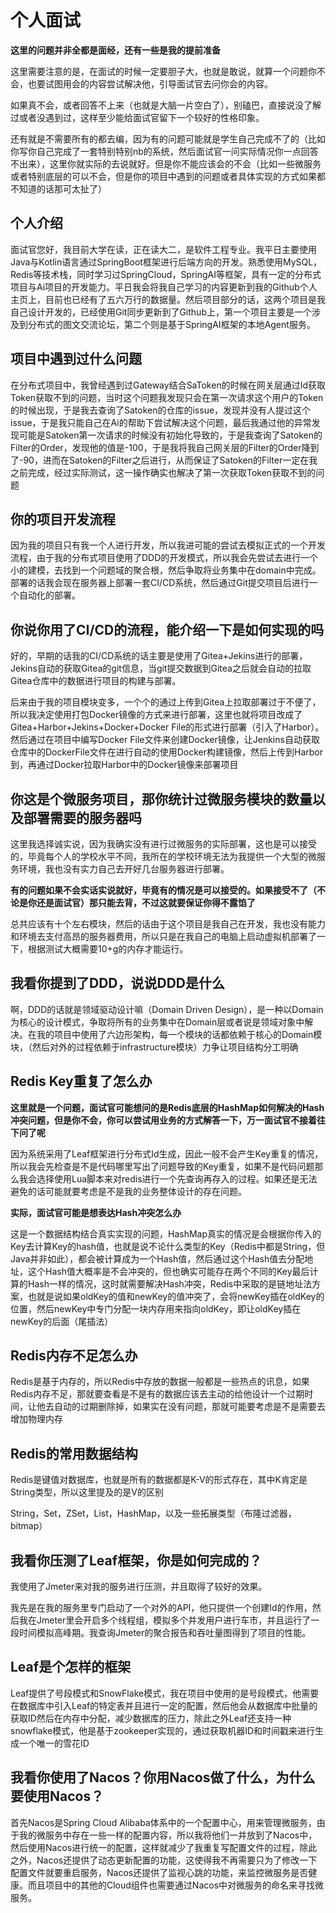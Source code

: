 # 个人面试

**这里的问题并非全都是面经，还有一些是我的提前准备**

这里需要注意的是，在面试的时候一定要胆子大，也就是敢说，就算一个问题你不会，也要试图用会的内容尝试解决他，引导面试官去问你会的内容。

如果真不会，或者回答不上来（也就是大脑一片空白了），别磕巴，直接说没了解过或者没遇到过，这样至少能给面试官留下一个较好的性格印象。

还有就是不需要所有的都去编，因为有的问题可能就是学生自己完成不了的（比如你写你自己完成了一套特别特别nb的系统，然后面试官一问实际情况你一点回答不出来），这里你就实际的去说就好。但是你不能应该会的不会（比如一些微服务或者特别底层的可以不会，但是你的项目中遇到的问题或者具体实现的方式如果都不知道的话那可太扯了）

## 个人介绍

面试官您好，我目前大学在读，正在读大二，是软件工程专业。我平日主要使用Java与Kotlin语言通过SpringBoot框架进行后端方向的开发。熟悉使用MySQL，Redis等技术栈，同时学习过SpringCloud，SpringAI等框架，具有一定的分布式项目与Ai项目的开发能力。平日我会将我自己学习的内容更新到我的Github个人主页上，目前也已经有了五六万行的数据量。然后项目部分的话，这两个项目是我自己设计开发的，已经使用Git同步更新到了Github上，第一个项目主要是一个涉及到分布式的图文交流论坛，第二个则是基于SpringAI框架的本地Agent服务。

## 项目中遇到过什么问题

在分布式项目中，我曾经遇到过Gateway结合SaToken的时候在网关层通过Id获取Token获取不到的问题，当时这个问题我发现只会在第一次请求这个用户的Token的时候出现，于是我去查询了Satoken的仓库的issue，发现并没有人提过这个issue，于是我只能自己在Ai的帮助下尝试解决这个问题，最后我通过他的异常发现可能是Satoken第一次请求的时候没有初始化导致的，于是我查询了Satoken的Filter的Order，发现他的值是-100，于是我将我自己网关层的Filter的Order降到了-90，进而在Satoken的Filter之后进行，从而保证了Satoken的Filter一定在我之前完成，经过实际测试，这一操作确实也解决了第一次获取Token获取不到的问题

## 你的项目开发流程

因为我的项目只有我一个人进行开发，所以我进可能的尝试去模拟正式的一个开发流程，由于我的分布式项目使用了DDD的开发模式，所以我会先尝试去进行一个小的建模，去找到一个问题域的聚合根，然后争取将业务集中在domain中完成。部署的话我会现在服务器上部署一套CI/CD系统，然后通过Git提交项目后进行一个自动化的部署。

## 你说你用了CI/CD的流程，能介绍一下是如何实现的吗

好的，早期的话我的CI/CD系统的话主要是使用了Gitea+Jekins进行的部署，Jekins自动的获取Gitea的git信息，当git提交数据到Gitea之后就会自动的拉取Gitea仓库中的数据进行项目的构建与部署。

后来由于我的项目模块变多，一个个的通过上传到Gitea上拉取部署过于不便了，所以我决定使用打包Docker镜像的方式来进行部署，这里也就将项目改成了Gitea+Harbor+Jekins+Docker+Docker File的形式进行部署（引入了Harbor）。然后通过在项目中编写Docker File文件来创建Docker镜像，让Jenkins自动获取仓库中的DockerFile文件在进行自动的使用Docker构建镜像，然后上传到Harbor到，再通过Docker拉取Harbor中的Docker镜像来部署项目

## 你这是个微服务项目，那你统计过微服务模块的数量以及部署需要的服务器吗

这里我选择诚实说，因为我确实没有进行过微服务的实际部署，这也是可以接受的，毕竟每个人的学校水平不同，我所在的学校环境无法为我提供一个大型的微服务环境，我也没有实力自己去开好几台服务器进行部署。

**有的问题如果不会实话实说就好，毕竟有的情况是可以接受的。如果接受不了（不论是你还是面试官）那只能去背，不过这就要保证你得不露馅了**

总共应该有十个左右模块，然后的话由于这个项目是我自己在开发，我也没有能力和环境去支付高昂的服务器费用，所以只是在我自己的电脑上启动虚拟机部署了一下，根据测试大概需要10+g的内存才能运行。

## 我看你提到了DDD，说说DDD是什么

啊，DDD的话就是领域驱动设计嘛（Domain Driven Design），是一种以Domain为核心的设计模式，争取将所有的业务集中在Domain层或者说是领域对象中解决。在我的项目中使用了六边形架构，每一个模块的话都依赖于核心的Domain模块，（然后对外的过程依赖于infrastructure模块）力争让项目结构分工明确

## Redis Key重复了怎么办

**这里就是一个问题，面试官可能想问的是Redis底层的HashMap如何解决的Hash冲突问题，但是你不会，你可以尝试用业务的方式解答一下，万一面试官不接着往下问了呢**

因为系统采用了Leaf框架进行分布式Id生成，因此一般不会产生Key重复的情况，所以我会先检查是不是代码哪里写出了问题导致的Key重复，如果不是代码问题那么我会选择使用Lua脚本来对redis进行一个先查询再存入的过程。如果还是无法避免的话可能就要考虑是不是我的业务整体设计的存在问题。

**实际，面试官可能是想表达Hash冲突怎么办**

这是一个数据结构结合真实实现的问题，HashMap真实的情况是会根据你传入的Key去计算Key的hash值，也就是说不论什么类型的Key（Redis中都是String，但Java并非如此），都会被计算成为一个Hash值，然后通过这个Hash值去分配地址，这个Hash值大概率是不会冲突的，但也确实可能存在两个不同的Key最后计算的Hash一样的情况，这时就需要解决Hash冲突，Redis中采取的是链地址法方案，也就是说如果oldKey的值和newKey的值冲突了，会将newKey插在oldKey的位置，然后newKey中专门分配一块内存用来指向oldKey，即让oldKey插在newKey的后面（尾插法）

## Redis内存不足怎么办

Redis是基于内存的，所以Redis中存放的数据一般都是一些热点的讯息，如果Redis内存不足，那就要查看是不是有的数据应该去主动的给他设计一个过期时间，让他去自动的过期删除掉，如果实在没有问题，那就可能要考虑是不是需要去增加物理内存

## Redis的常用数据结构

Redis是键值对数据库，也就是所有的数据都是K-V的形式存在，其中K肯定是String类型，所以这里提及的是V的区别

String，Set，ZSet，List，HashMap，以及一些拓展类型（布隆过滤器，bitmap）

## 我看你压测了Leaf框架，你是如何完成的？

我使用了Jmeter来对我的服务进行压测，并且取得了较好的效果。

我先是在我的服务里专门启动了一个对外的API，他只提供一个创建Id的作用，然后我在Jmeter里会开启多个线程组，模拟多个并发用户进行车市，并且运行了一段时间模拟高峰期。我查询Jmeter的聚合报告和吞吐量图得到了项目的性能。

## Leaf是个怎样的框架

Leaf提供了号段模式和SnowFlake模式，我在项目中使用的是号段模式，他需要在数据库中引入Leaf的特定表并且进行一定的配置，然后他会从数据库中批量的获取ID然后在内存中分配，减少数据库的压力，除此之外Leaf还支持一种snowflake模式，他是基于zookeeper实现的，通过获取机器ID和时间戳来进行生成一个唯一的雪花ID

## 我看你使用了Nacos？你用Nacos做了什么，为什么要使用Nacos？

首先Nacos是Spring Cloud Alibaba体系中的一个配置中心，用来管理微服务，由于我的微服务中存在一些一样的配置内容，所以我将他们一并放到了Nacos中，然后使用Nacos进行统一的配置，这样就减少了我重复写配置文件的过程，除此之外，Nacos还提供了动态更新配置的功能，这使得我不再需要只为了修改一下配置文件就要重启服务，Nacos还提供了监视心跳的功能，来监控微服务是否健康。而且项目中的其他的Cloud组件也需要通过Nacos中对微服务的命名来寻找微服务。